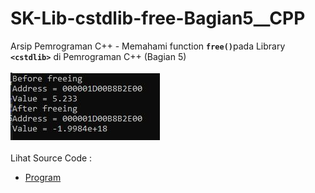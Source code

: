# SK-Lib-cstdlib-free-Bagian5__CPP
Arsip Pemrograman C++ - Memahami function <code><b>free()</b></code>pada Library <code><b>&lt;cstdlib></b></code> di Pemrograman C++ (Bagian 5)<br><br>
<img src="https://github.com/RizkyKhapidsyah/SK-Lib-cstdlib-free-Bagian5__CPP/blob/master/SK-Lib-cstdlib-free-Bagian5__CPP/x64/result/001.JPG"><br><br>
Lihat Source Code : <br>
- <a href="https://github.com/RizkyKhapidsyah/SK-Lib-cstdlib-free-Bagian5__CPP/blob/master/SK-Lib-cstdlib-free-Bagian5__CPP/Source.cpp">Program</a>
